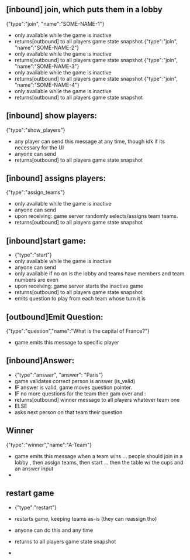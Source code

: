 ## [inbound] join, which puts them in a lobby
{"type":"join", "name":"SOME-NAME-1"}
- only available while the game is inactive 
- returns[outbound] to all players game state snapshot
{"type":"join", "name":"SOME-NAME-2"}
- only available while the game is inactive 
- returns[outbound] to all players game state snapshot
{"type":"join", "name":"SOME-NAME-3"}
- only available while the game is inactive 
- returns[outbound] to all players game state snapshot
{"type":"join", "name":"SOME-NAME-4"}
- only available while the game is inactive 
- returns[outbound] to all players game state snapshot

## [inbound] show players:
{"type":"show_players"}
- any player can send this message at any time, though idk if its necessary for the UI
- anyone can send
- returns[outbound] to all players game state snapshot
## [inbound] assigns players:
{"type":"assign_teams"}
- only available while the game is inactive 
- anyone can send
- upon receiving: game server randomly selects/assigns team teams.
- returns[outbound] to all players game state snapshot

## [inbound]start game:
- {"type":"start"}
- only available while the game is inactive 
- anyone can send
- only available if no on is the lobby and teams have members and team numbers are even
- upon receiving: game server starts the inactive game
-   returns[outbound] to all players game state snapshot
-   emits question to play from each team whose turn it is

## [outbound]Emit Question:
{"type":"question","name":"What is the capital of France?"}
- game emits this message to specific player

## [inbound]Answer:
- {"type":"answer", "answer": "Paris"}                                    
- game validates correct person is answer (is_valid)
- IF answer is valid, game moves question pointer.
- IF no more questions for the team then gam over and :
-   returns[outbound] winner message to all players whatever team one
- ELSE
-   asks next person on that team their question


## Winner                                                             
{"type":"winner","name":"A-Team"}                                                     
- game emits this message when a team wins    ... people should join in a lobby , then assign teams, then start ... then the table w/ the cups and an answer input
-
## restart game                                                                             
- {"type":"restart"}                                                                        
- restarts game, keeping teams as-is (they can reassign tho)                                
- anyone can do this and any time                                                           
- returns to all players game state snapshot

-
